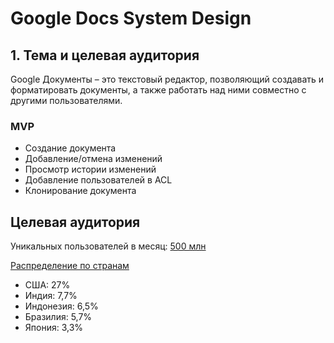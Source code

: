 # Google Docs System Design
## 1. Тема и целевая аудитория
Google Документы – это текстовый редактор, позволяющий создавать и форматировать документы, а также работать над ними совместно с другими пользователями. 

### MVP
- Создание документа
- Добавление/отмена изменений
- Просмотр истории изменений
- Добавление пользователей в ACL
- Клонирование документа

## Целевая аудитория
Уникальных пользователей в месяц: [500 млн](https://pro.similarweb.com/#/sales/account-review/traffic-engagement/docs.google.com/*/999/1m/?webSource=Total&selectedWidgetTab=UniqueUsers)

[Распределение по странам](https://pro.similarweb.com/#/sales/account-overview/docs.google.com/company)
- США: 27%
- Индия: 7,7%
- Индонезия: 6,5%
- Бразилия: 5,7%
- Япония: 3,3%